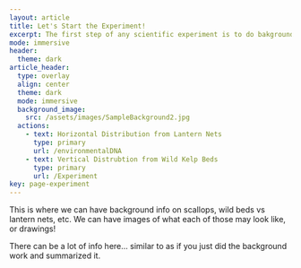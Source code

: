 ```yaml
---
layout: article
title: Let's Start the Experiment!
excerpt: The first step of any scientific experiment is to do bakground research. Scroll down to read the background information, then select which experiment to conduct:
mode: immersive
header:
  theme: dark
article_header:
  type: overlay
  align: center
  theme: dark
  mode: immersive
  background_image:
    src: /assets/images/SampleBackground2.jpg
  actions:
    - text: Horizontal Distribution from Lantern Nets
      type: primary
      url: /environmentalDNA
    - text: Vertical Distrubtion from Wild Kelp Beds
      type: primary
      url: /Experiment
key: page-experiment
---
```


This is where we can have background info on scallops, wild beds vs lantern nets, etc. We can have images of what each of those may look like, or drawings! 

There can be a lot of info here... similar to as if you just did the background work and summarized it.



